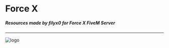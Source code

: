# Force X
##### Resources made by **filyx0** for **Force X** FiveM Server
---
![logo](https://github.com/user-attachments/assets/b1b859e3-82f1-4ada-94f2-eaf7f5142d17)
